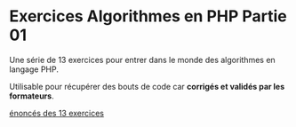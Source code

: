 <h1>Exercices Algorithmes en PHP Partie 01</h1>

Une série de 13 exercices pour entrer dans le monde des algorithmes en langage PHP.

Utilisable pour récupérer des bouts de code car **corrigés et validés par les formateurs**.

[énoncés des 13 exercices](Algo_Partie_01/Exo_Algo-PHP-1.pdf)
